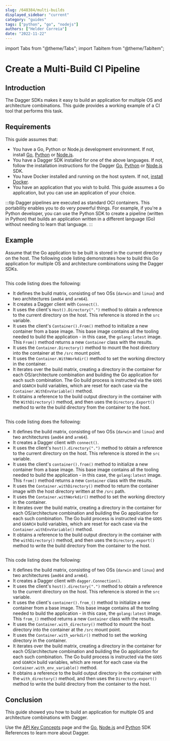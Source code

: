 ```yaml
---
slug: /648384/multi-builds
displayed_sidebar: "current"
category: "guides"
tags: ["python", "go", "nodejs"]
authors: ["Helder Correia"]
date: "2022-11-22"
---
```


import Tabs from "@theme/Tabs";
import TabItem from "@theme/TabItem";

# Create a Multi-Build CI Pipeline

## Introduction

The Dagger SDKs makes it easy to build an application for multiple OS and architecture combinations. This guide provides a working example of a CI tool that performs this task.

## Requirements

This guide assumes that:

- You have a Go, Python or Node.js development environment. If not, install [Go](https://go.dev/doc/install), [Python](https://www.python.org/downloads/) or [Node.js](https://nodejs.org/en/download/).
- You have a Dagger SDK installed for one of the above languages. If not, follow the installation instructions for the Dagger [Go](../sdk/go/371491-install.md), [Python](../sdk/python/866944-install.md) or [Node.js](../sdk/nodejs/835948-install.md) SDK.
- You have Docker installed and running on the host system. If not, [install Docker](https://docs.docker.com/engine/install/).
- You have an application that you wish to build. This guide assumes a Go application, but you can use an application of your choice.

:::tip
Dagger pipelines are executed as standard OCI containers. This portability enables you to do very powerful things. For example, if you're a Python developer, you can use the Python SDK to create a pipeline (written in Python) that builds an application written in a different language (Go) without needing to learn that language.
:::

## Example

Assume that the Go application to be built is stored in the current directory on the host. The following code listing demonstrates how to build this Go application for multiple OS and architecture combinations using the Dagger SDKs.

<Tabs groupId="language" className="embeds">
<TabItem value="Go">

```go file=./snippets/multi-builds/main.go
```

This code listing does the following:

- It defines the build matrix, consisting of two OSs (`darwin` and `linux`) and two architectures (`amd64` and `arm64`).
- It creates a Dagger client with `Connect()`.
- It uses the client's `Host().Directory(".")` method to obtain a reference to the current directory on the host. This reference is stored in the `src` variable.
- It uses the client's `Container().From()` method to initialize a new container from a base image. This base image contains all the tooling needed to build the application - in this case, the `golang:latest` image. This `From()` method returns a new `Container` class with the results.
- It uses the `Container.Directory()` method to mount the host directory into the container at the `/src` mount point.
- It uses the `Container.WithWorkdir()` method to set the working directory in the container.
- It iterates over the build matrix, creating a directory in the container for each OS/architecture combination and building the Go application for each such combination. The Go build process is instructed via the `GOOS` and `GOARCH` build variables, which are reset for each case via the `Container.WithEnvVariable()` method.
- It obtains a reference to the build output directory in the container with the `WithDirectory()` method, and then uses the `Directory.Export()` method to write the build directory from the container to the host.

</TabItem>
<TabItem value="Node.js">

```javascript file=./snippets/multi-builds/index.mjs
```

This code listing does the following:

- It defines the build matrix, consisting of two OSs (`darwin` and `linux`) and two architectures (`amd64` and `arm64`).
- It creates a Dagger client with `connect()`.
- It uses the client's `host().directory(".")` method to obtain a reference to the current directory on the host. This reference is stored in the `src` variable.
- It uses the client's `container().from()` method to initialize a new container from a base image. This base image contains all the tooling needed to build the application - in this case, the `golang:latest` image. This `from()` method returns a new `Container` class with the results.
- It uses the `Container.withDirectory()` method to return the container image with the host directory written at the `/src` path.
- It uses the `Container.withWorkdir()` method to set the working directory in the container.
- It iterates over the build matrix, creating a directory in the container for each OS/architecture combination and building the Go application for each such combination. The Go build process is instructed via the `GOOS` and `GOARCH` build variables, which are reset for each case via the `Container.withEnvVariable()` method.
- It obtains a reference to the build output directory in the container with the `withDirectory()` method, and then uses the `Directory.export()` method to write the build directory from the container to the host.

</TabItem>
<TabItem value="Python">

```python file=./snippets/multi-builds/main.py
```

This code listing does the following:

- It defines the build matrix, consisting of two OSs (`darwin` and `linux`) and two architectures (`amd64` and `arm64`).
- It creates a Dagger client with `dagger.Connection()`.
- It uses the client's `host().directory(".")` method to obtain a reference to the current directory on the host. This reference is stored in the `src` variable.
- It uses the client's `container().from_()` method to initialize a new container from a base image. This base image contains all the tooling needed to build the application - in this case, the `golang:latest` image. This `from_()` method returns a new `Container` class with the results.
- It uses the `Container.with_directory()` method to mount the host directory into the container at the `/src` mount point.
- It uses the `Container.with_workdir()` method to set the working directory in the container.
- It iterates over the build matrix, creating a directory in the container for each OS/architecture combination and building the Go application for each such combination. The Go build process is instructed via the `GOOS` and `GOARCH` build variables, which are reset for each case via the `Container.with_env_variable()` method.
- It obtains a reference to the build output directory in the container with the `with_directory()` method, and then uses the `Directory.export()` method to write the build directory from the container to the host.

</TabItem>
</Tabs>

## Conclusion

This guide showed you how to build an application for multiple OS and architecture combinations with Dagger.

Use the [API Key Concepts](../api/975146-concepts.mdx) page and the [Go](https://pkg.go.dev/dagger.io/dagger), [Node.js](../sdk/nodejs/reference/modules.md) and [Python](https://dagger-io.readthedocs.org/) SDK References to learn more about Dagger.
